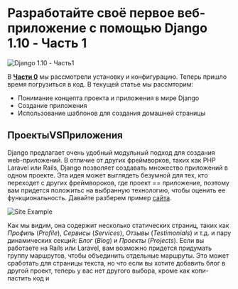 # Разработайте своё первое веб-приложение с помощью Django 1.10 - Часть 1

![Django 1.10 - Часть1](http://blog.adnansiddiqi.me/wp-content/uploads/2017/03/django11.png)

В __[Части 0](https://github.com/HandsomeJaack/Jack-s/blob/master/Django%201.10%20-%20%20Часть%200.md)__ мы рассмотрели установку и конфигурацию.
Теперь пришло время погрузиться в код. В текущей статье мы рассмторим:
* Понимание концепта проекта и приложения в мире Django
* Создание приложения
* Использование шаблонов для создания домашней страницы

## ПроектыVSПриложения
Django предлагает очень удобный модульный подход для создания web-приложений. В отличие от других фреймворков, таких как PHP Laravel или Rails, Django позволяет создавать множество приложений в одном проекте. Эта идея может выглядеть безумной для тех, кто переходет с других фреймвороков, где проект == приложение, поэтому вам придется положитьс на выбранную технологию, чтобы оценить ее функциональность. Давайте разберем пример [сайта](http://adnansiddiqi.me/).

![Site Example](http://blog.adnansiddiqi.me/wp-content/uploads/2017/03/Screen-Shot-2017-03-16-at-4.27.39-PM.png)

Как мы видим, она содержит несколько статических страниц, таких как _Профиль_ (_Profile_), _Сервисы_ (_Services_), _Отзывы_ (_Testimonials_) и т.д. и пару динамических секций: _Блог_ (_Blog_) и _Проекты_ (_Projects_). Если вы работаете на Rails или Laravel, вам возможно придется придумать группу маршрутов, чтобы объединить отдельные маршруты. Это может сработать для страницы текста, но что если вы хотите добавить блог в другой проект, теперь у вас нет другого выбора, кроме как копи-пастить код и  
